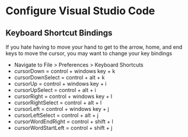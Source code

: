 # Configure Visual Studio Code

## Keyboard Shortcut Bindings

If you hate having to move your hand to get to the arrow, home, and end keys to move the cursor, you may want to change your key bindings

* Navigate to File > Preferences > Keyboard Shortcuts
* cursorDown = control + windows key + k
* cursorDownSelect = control + alt + k
* cursorUp = control + windows key + i
* cursorUpSelect = control + alt + i
* cursorRight = control + windows key + l
* cursorRightSelect = control + alt + l
* cursorLeft = control + windows key + j
* cursorLeftSelect = control + alt + j
* cursorWordEndRight = control + shift + l
* cursorWordStartLeft = control + shift + j
